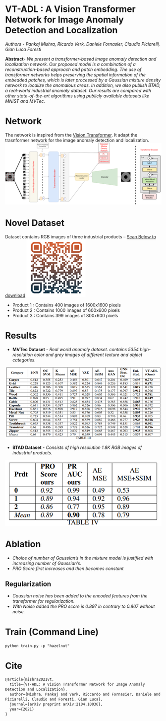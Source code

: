 # VT-ADL : A Vision Transformer Network for Image Anomaly Detection and Localization
*Authors - Pankaj Mishra, Ricardo Verk, Daniele Fornasier, Claudio Piciarelli, Gian Luca Foresti*

**Abstract**- *We present a transformer-based image anomaly detection and localization network. Our proposed model is
a combination of a reconstruction-based approach and patch embedding. The use of transformer networks helps preserving
the spatial information of the embedded patches, which is later processed by a Gaussian mixture density network to localize the
anomalous areas. In addition, we also publish BTAD, a real-world industrial anomaly dataset. Our results are compared with other
state-of-the-art algorithms using publicly available datasets like MNIST and MVTec.*

# Network
The network is inspired from the [Vision Transformer](https://openreview.net/pdf?id=YicbFdNTTy). It adapt the trasnformer network
for the image anomaly detection and localization.
<img src="image/Ano-VT.png">

# Novel Dataset
Dataset contains RGB images of three industrial products – [Scan Below to download](http://avires.dimi.uniud.it/papers/btad/btad.zip)
<img src="image/btad-QR.png">

* Product 1 :  Contains 400 images of 1600x1600 pixels
* Product 2 :  Contains 1000 images of 600x600 pixels
* Product 3 :  Contains 399 images of  800x600 pixels

# Results
* **MVTec Dataset** - *Real world anomaly dataset. contains 5354 high-resolution color and grey images of different texture and object categories.*
<img src="image/mvtec-results.png">

* **BTAD Dataset** - *Consists of high resolution 1.8K RGB images of industrial products.*
<img src="image/btad-results.png">

# Ablation
* *Choice of number of Gaussian’s in the mixture model is justified with increasing number of Gaussian’s.*
* *PRO Score first increases and then becomes constant*
## Regularization
* *Gaussian noise has been added to the encoded features from the transformer for regularization.* 
* *With Noise added the PRO score is 0.897 in contrary to 0.807 without noise.*

# Train (Command Line)
` python train.py -p "hazelnut" `

# Cite
```
@article{mishra2021vt,
  title={VT-ADL: A Vision Transformer Network for Image Anomaly Detection and Localization},
  author={Mishra, Pankaj and Verk, Riccardo and Fornasier, Daniele and Piciarelli, Claudio and Foresti, Gian Luca},
  journal={arXiv preprint arXiv:2104.10036},
  year={2021}
}
```
